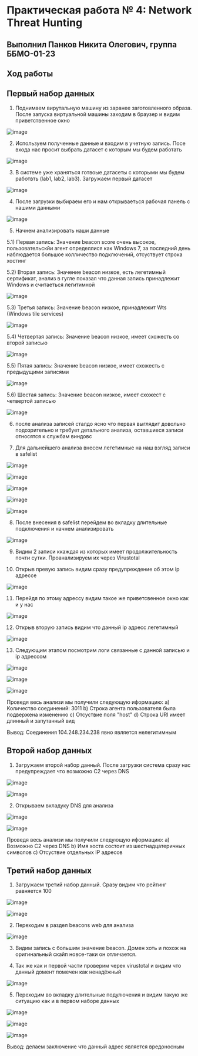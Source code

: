 # Практическая работа № 4: Network Threat Hunting
## Выполнил Панков Никита Олегович, группа ББМО-01-23
## Ход работы

## Первый набор данных

1) Поднимаем вирутальную машину из заранее заготовленного образа. После запуска виртуальной машины заходим в браузер и видим приветственное окно

![image](Фото/1.png)

2) Используем полученные данные и входим в учетную запись. Посе входа нас просит выбрать датасет с которым мы будем работать

![image](Фото/2.png)

3) В системе уже храняться готвоые датасеты с которыми мы будем работвть (lab1, lab2, lab3). Загружаем первый датасет

![image](Фото/3.png)

4) После загрузки выбираем его и нам открываеться рабочая панель с нашими данными

![image](Фото/4.png)

5) Начнем анализировать наши данные

5.1) Первая запись: Значение beacon score очень высокое, пользовательскйи агент определлися как Windows 7, за последний день наблюдается большое колличество подключений, отсуствует строка хостинг

5.2) Вторая запись: Значение beacon низкое, есть легетимный сертификат, анализ в гугле показал что данная запись принадлежит Windows и считаеться легитимной 

![image](Фото/5.png)

5.3) Третья запись: Значение beacon низкое, принадлежит Wts (Windows tile services)

![image](Фото/6.png)

5.4) Четвертая запись: Значение beacon низкое, имеет схожесть со второй записью

![image](Фото/7.png)

5.5) Пятая запись: Значение beacon низкое, имеет схожесть с предыдущими записями

![image](Фото/8.png)

5.6) Шестая запись: Значение beacon низкое, имеет схожест с четвертой записью

![image](Фото/9.png)

6) после анализа записей сталдо ясно что первая выглядит довольно подозрительно и требует детального анализа, оставшиеся записи относятся к службам виндовс

7) Для дальнейшего анализа внесем легетимные на наш взгляд записи в safelist

![image](Фото/10.png)

![image](Фото/11.png)

![image](Фото/12.png)

![image](Фото/13.png)

![image](Фото/14.png)

8) После внесения в safelist перейдем во вкладку длительные подключения и начнем анализировать

![image](Фото/15.png)

9)  Видим 2 записи ккаждая из которых имеет продолжительность почти сутки. Проанализируем их через Virustotal

10)  Открыв превую запись видим сразу предупреждение об этом ip адрессе

![image](Фото/16.png)

11)  Перейдя по этому адрессу видим такое же приветсвенное окно как и у нас

![image](Фото/17.png)

12)  Открыв вторую запись видим что данный ip адресс легетимный

![image](Фото/18.png)

13)  Следующим этапом посмотрим логи связанные с данной записью и ip адрессом

![image](Фото/19.png)

![image](Фото/20.png)

![image](Фото/21.png)

Проведя весь анализи мы получили следующую иформацию: 
a) Количество соединений: 3011
b) Cтрока агента пользователя была подвержена изменению
с) Отсуствие поля "host"
d) Строка URI имеет длинный и запутанный вид

Вывод: Соединения 104.248.234.238 явно является нелегитимным

## Второй набор данных

1) Загружаем второй набор данный. После загрузки система сразу нас предупреждает что возможно C2 через DNS

![image](Фото/22.png)

![image](Фото/23.png)

2) Открываем вкладуку DNS для анализа

![image](Фото/24.png)

![image](Фото/25.png)

Проведя весь анализи мы получили следующую иформацию: 
a) Возможно C2 через DNS
b) Имя хоста состоит из шестнадцатеричных символов
с) Отсуствие отдельных IP адресов

## Третий набор данных

1) Загружаем третий набор данный. Сразу видим что рейтинг равняется 100

![image](Фото/26.png)

![image](Фото/27.png)

2) Переходим в раздел beacons web для анализа

![image](Фото/28.png)

3) Видим запись с большим значение beacon. Домен хоть и похож на оригинальный скайп новсе-таки он отличается.

4) Так же как и первой части проверим черех virustotal и видим что данный домент помечен как ненадёжный

![image](Фото/29.png)

5)  Переходим во вкладку длительные подулючения и видим такую же ситуацию как и в первом наборе данных

![image](Фото/30.png)

![image](Фото/31.png)

![image](Фото/32.png)

Вывод: делаем заключение что данный адрес является вредоносным



